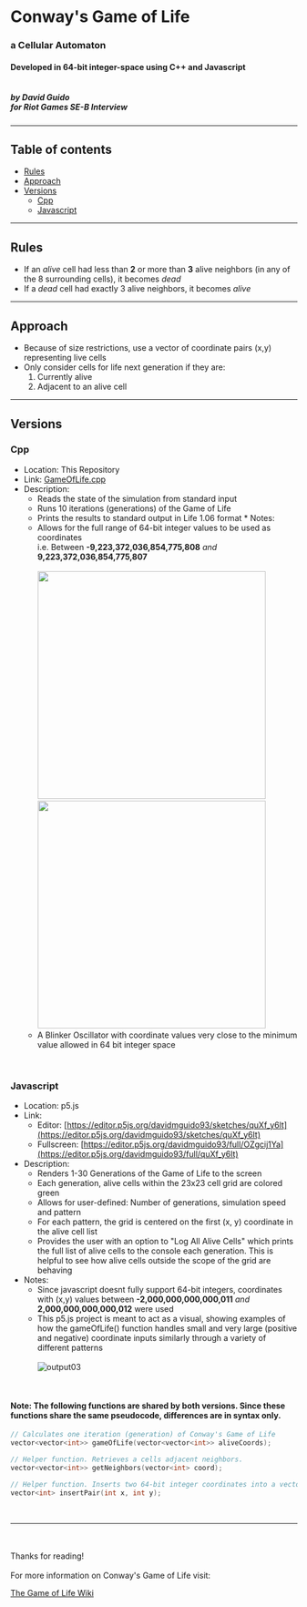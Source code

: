 # Conway's Game of Life
### a Cellular Automaton
#### Developed in 64-bit integer-space using C++ and Javascript<br><br>
##### by David Guido<br>for Riot Games SE-B Interview

***

## Table of contents
- [Rules](#rules)
- [Approach](#approach)
- [Versions](#versions)
  - [Cpp](#cpp)
  - [Javascript](#javascript)

***

## Rules
* If an *alive* cell had less than **2** or more than **3** alive neighbors (in any of the 8 surrounding cells), it becomes *dead*
* If a *dead* cell had exactly 3 alive neighbors, it becomes *alive*

***

## Approach
 * Because of size restrictions, use a vector of coordinate pairs (x,y) representing live cells
 * Only consider cells for life next generation if they are:
   1. Currently alive
   2. Adjacent to an alive cell
 
***

## Versions

### Cpp
   * Location: This Repository
   * Link: [GameOfLife.cpp](GameOfLife.cpp)
   * Description:
      * Reads the state of the simulation from standard input
      * Runs 10 iterations (generations) of the Game of Life
      * Prints the results to standard output in Life 1.06 format
    * Notes:
      * Allows for the full range of 64-bit integer values to be used as coordinates<br>i.e. Between **-9,223,372,036,854,775,808** *and* **9,223,372,036,854,775,807** 
      <br><br><img src="https://user-images.githubusercontent.com/34845402/183555785-e2631a78-786f-4224-8c97-dd1acfebb8ad.png" data-canonical-src="https://user-images.githubusercontent.com/34845402/183555785-e2631a78-786f-4224-8c97-dd1acfebb8ad.png" height="400" />&nbsp;&nbsp;<img src="https://user-images.githubusercontent.com/34845402/183555788-31f3ef4b-f9ce-4941-8c1a-5b37043b9af0.png" data-canonical-src="https://user-images.githubusercontent.com/34845402/183555788-31f3ef4b-f9ce-4941-8c1a-5b37043b9af0.png" height="400" />
      * A Blinker Oscillator with coordinate values very close to the minimum value allowed in 64 bit integer space
<br>

      
### Javascript
   * Location: p5.js
   * Link: 
      * Editor: [https://editor.p5js.org/davidmguido93/sketches/quXf_y6lt](https://editor.p5js.org/davidmguido93/sketches/quXf_y6lt)
      * Fullscreen: [https://editor.p5js.org/davidmguido93/full/OZgcij1Ya](https://editor.p5js.org/davidmguido93/full/quXf_y6lt)
   * Description:
      * Renders 1-30 Generations of the Game of Life to the screen
      * Each generation, alive cells within the 23x23 cell grid are colored green
      * Allows for user-defined: Number of generations, simulation speed and pattern
      * For each pattern, the grid is centered on the first (x, y) coordinate in the alive cell list
      * Provides the user with an option to "Log All Alive Cells" which prints the full list of alive cells to the console each generation. This is helpful to see how alive cells outside the scope of the grid are behaving 
   * Notes:
      * Since javascript doesnt fully support 64-bit integers, coordinates with (x,y) values between **-2,000,000,000,000,011** *and* **2,000,000,000,000,012** were used
      * This p5.js project is meant to act as a visual, showing examples of how the gameOfLife() function handles small and very large (positive and negative) coordinate inputs similarly through a variety of different patterns <br><br>
![output03](https://user-images.githubusercontent.com/34845402/183557671-d4749f28-8754-4f25-b978-d2b5102e82fa.gif)

<br>

#### Note: The following functions are shared by both versions. Since these functions share the same pseudocode, differences are in syntax only.
```cpp
// Calculates one iteration (generation) of Conway's Game of Life
vector<vector<int>> gameOfLife(vector<vector<int>> aliveCoords);
```

```cpp
// Helper function. Retrieves a cells adjacent neighbors.
vector<vector<int>> getNeighbors(vector<int> coord);
```
 
```cpp
// Helper function. Inserts two 64-bit integer coordinates into a vector.
vector<int> insertPair(int x, int y);
```

<br>

***

<br>

<br/>
Thanks for reading!<br><br>For more information on Conway's Game of Life visit:<br>

[The Game of Life Wiki](https://en.wikipedia.org/wiki/Conway%27s_Game_of_Life)

<br/><br/>
